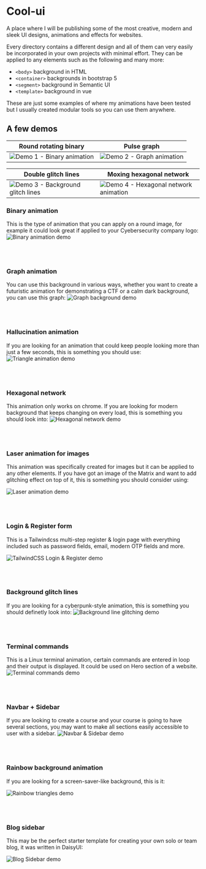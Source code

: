 # Cool-ui

A place where I will be publishing some of the most creative, modern and sleek UI designs, animations and effects for websites.

Every directory contains a different design and all of them can very easily be incorporated in your own projects with minimal effort. They can be applied to any elements such as the following and many more:
- `<body>` background in HTML
- `<container>` backgrounds in bootstrap 5
- `<segment>` background in Semantic UI
- `<template>` background in vue

These are just some examples of where my animations have been tested but I usually created modular tools so you can use them anywhere. 

## A few demos

| Round rotating binary | Pulse graph |
|--------|--------|
| ![Demo 1 - Binary animation](./binary-round-background/demo.png "Binary animation") | ![Demo 2 - Graph animation](./graph-background/demo.png "Graph animation") |

| Double glitch lines | Moxing hexagonal network |
|--------|--------|
| ![Demo 3 - Background glitch lines](./background-line-glitch/demo.png "Background glitch lines") | ![Demo 4 - Hexagonal network animation](./hexagon-background/demo.png "Hexagonal network animation") |



### Binary animation

This is the type of animation that you can apply on a round image, for example it could look great if applied to your Cyebersecurity company logo: <br>
![Binary animation demo](./binary-round-background/demo.png)

<br><br>


### Graph animation 

You can use this background in various ways, whether you want to create a futuristic animation for demonstrating a CTF or a calm dark background, you can use this graph:
![Graph background demo](./graph-background/demo.png)

<br><br>


### Hallucination animation

If you are looking for an animation that could keep people looking more than just a few seconds, this is something you should use:
![Triangle animation demo](./hallucinate/demo.png)

<br><br>


### Hexagonal network

This animation only works on chrome.
If you are looking for modern background that keeps changing on every load, this is something you should look into:
![Hexagonal network demo](./hexagon-background/demo.png)

<br><br>


### Laser animation for images

This animation was specifically created for images but it can be applied to any other elements. If you have got an image of the Matrix and want to add glitching effect on top of it, this is something you should consider using:

![Laser animation demo](./laser-animation/demo.png)

<br><br>


### Login & Register form

This is a Tailwindcss multi-step register & login page with everything included such as password fields, email, modern OTP fields and more. 

![TailwindCSS Login & Register demo](./login-register-form/demo.png)

<br><br>


### Background glitch lines

If you are looking for a cyberpunk-style animation, this is something you should definetly look into:
![Background line glitching demo](./background-line-glitch/demo.png)

<br><br>


### Terminal commands

This is a Linux terminal animation, certain commands are entered in loop and their output is displayed. It could be used on Hero section of a website. 
![Terminal commands demo](./terminal-commands/demo.png)

<br><br>


### Navbar + Sidebar
If you are looking to create a course and your course is going to have several sections, you may want to make all sections easily accessible to user with a sidebar. 
![Navbar & Sidebar demo](./top-nav-and-sidebar/demo.png)

<br><br>


### Rainbow background animation
If you are looking for a screen-saver-like background, this is it:

![Rainbow triangles demo](./rainbow-traingles/demo.png)

<br><br>


### Blog sidebar
This may be the perfect starter template for creating your own solo or team blog, it was written in DaisyUI:

![Blog Sidebar demo](./blog-sidebar/demo.png)

<br><br>


### 

